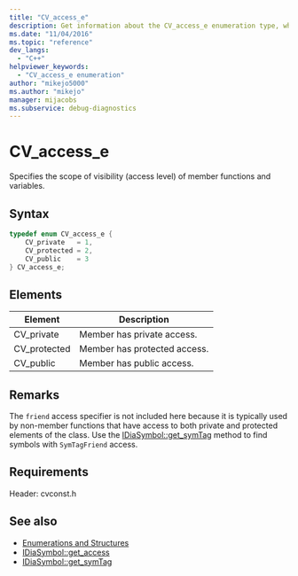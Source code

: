 ```yaml
---
title: "CV_access_e"
description: Get information about the CV_access_e enumeration type, which specifies the scope of visibility (access level) of members in the debug interface access SDK.
ms.date: "11/04/2016"
ms.topic: "reference"
dev_langs:
  - "C++"
helpviewer_keywords:
  - "CV_access_e enumeration"
author: "mikejo5000"
ms.author: "mikejo"
manager: mijacobs
ms.subservice: debug-diagnostics
---
```

# CV_access_e

Specifies the scope of visibility (access level) of member functions and variables.

## Syntax

```C++
typedef enum CV_access_e {
    CV_private   = 1,
    CV_protected = 2,
    CV_public    = 3
} CV_access_e;
```

## Elements

| Element      | Description                  |
| ------------ | ---------------------------- |
| CV_private   | Member has private access.   |
| CV_protected | Member has protected access. |
| CV_public    | Member has public access.    |

## Remarks
The `friend` access specifier is not included here because it is typically used by non-member functions that have access to both private and protected elements of the class. Use the [IDiaSymbol::get_symTag](../../debugger/debug-interface-access/idiasymbol-get-symtag.md) method to find symbols with `SymTagFriend` access.

## Requirements
Header: cvconst.h

## See also
- [Enumerations and Structures](../../debugger/debug-interface-access/enumerations-and-structures.md)
- [IDiaSymbol::get_access](../../debugger/debug-interface-access/idiasymbol-get-access.md)
- [IDiaSymbol::get_symTag](../../debugger/debug-interface-access/idiasymbol-get-symtag.md)

